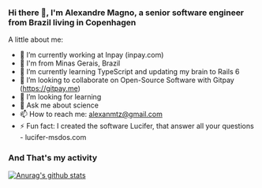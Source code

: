 ### Hi there 👋, I'm Alexandre Magno, a senior software engineer from Brazil living in Copenhagen 

A little about me:

- 🔭 I’m currently working at Inpay (inpay.com)
- 🔭 I'm from Minas Gerais, Brazil
- 🌱 I’m currently learning TypeScript and updating my brain to Rails 6
- 👯 I’m looking to collaborate on Open-Source Software with Gitpay (https://gitpay.me)
- 🤔 I’m looking for learning
- 💬 Ask me about science
- 📫 How to reach me: alexanmtz@gmail.com
- ⚡ Fun fact: I created the software Lucifer, that answer all your questions - lucifer-msdos.com

### And That's my activity

[![Anurag's github stats](https://github-readme-stats.vercel.app/api?username=alexanmtz)](https://github.com/anuraghazra/github-readme-stats)
